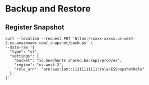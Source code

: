 # Backup and Restore

## Register Snapshot
```shell
curl --location --request PUT 'https://xxxx-xxxxx.us-west-2.es.amazonaws.com/_snapshot/backups' \
--data-raw '{
  "type": "s3",
  "settings": {
    "bucket": "io.headhuntr.shared.backups/prod/es",
    "region": "us-west-2",
    "role_arn": "arn:aws:iam::11111111111:role/ESSnapshotRole"
  }
}'
```

